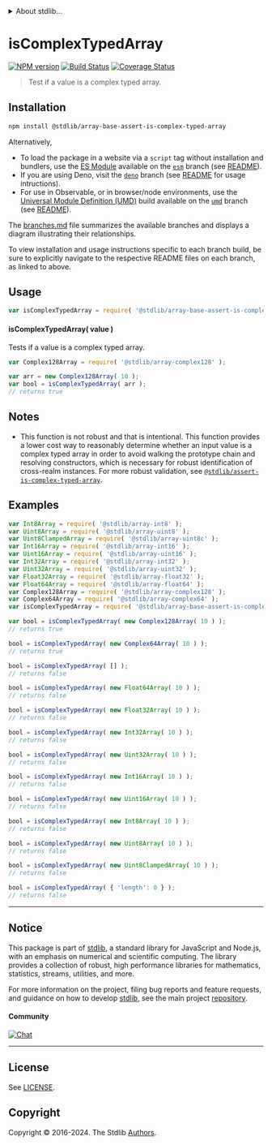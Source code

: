<!--

@license Apache-2.0

Copyright (c) 2024 The Stdlib Authors.

Licensed under the Apache License, Version 2.0 (the "License");
you may not use this file except in compliance with the License.
You may obtain a copy of the License at

   http://www.apache.org/licenses/LICENSE-2.0

Unless required by applicable law or agreed to in writing, software
distributed under the License is distributed on an "AS IS" BASIS,
WITHOUT WARRANTIES OR CONDITIONS OF ANY KIND, either express or implied.
See the License for the specific language governing permissions and
limitations under the License.

-->


<details>
  <summary>
    About stdlib...
  </summary>
  <p>We believe in a future in which the web is a preferred environment for numerical computation. To help realize this future, we've built stdlib. stdlib is a standard library, with an emphasis on numerical and scientific computation, written in JavaScript (and C) for execution in browsers and in Node.js.</p>
  <p>The library is fully decomposable, being architected in such a way that you can swap out and mix and match APIs and functionality to cater to your exact preferences and use cases.</p>
  <p>When you use stdlib, you can be absolutely certain that you are using the most thorough, rigorous, well-written, studied, documented, tested, measured, and high-quality code out there.</p>
  <p>To join us in bringing numerical computing to the web, get started by checking us out on <a href="https://github.com/stdlib-js/stdlib">GitHub</a>, and please consider <a href="https://opencollective.com/stdlib">financially supporting stdlib</a>. We greatly appreciate your continued support!</p>
</details>

# isComplexTypedArray

[![NPM version][npm-image]][npm-url] [![Build Status][test-image]][test-url] [![Coverage Status][coverage-image]][coverage-url] <!-- [![dependencies][dependencies-image]][dependencies-url] -->

> Test if a value is a complex typed array.

<section class="intro">

</section>

<!-- ./intro -->

<section class="installation">

## Installation

```bash
npm install @stdlib/array-base-assert-is-complex-typed-array
```

Alternatively,

-   To load the package in a website via a `script` tag without installation and bundlers, use the [ES Module][es-module] available on the [`esm`][esm-url] branch (see [README][esm-readme]).
-   If you are using Deno, visit the [`deno`][deno-url] branch (see [README][deno-readme] for usage intructions).
-   For use in Observable, or in browser/node environments, use the [Universal Module Definition (UMD)][umd] build available on the [`umd`][umd-url] branch (see [README][umd-readme]).

The [branches.md][branches-url] file summarizes the available branches and displays a diagram illustrating their relationships.

To view installation and usage instructions specific to each branch build, be sure to explicitly navigate to the respective README files on each branch, as linked to above.

</section>

<section class="usage">

## Usage

```javascript
var isComplexTypedArray = require( '@stdlib/array-base-assert-is-complex-typed-array' );
```

#### isComplexTypedArray( value )

Tests if a value is a complex typed array.

```javascript
var Complex128Array = require( '@stdlib/array-complex128' );

var arr = new Complex128Array( 10 );
var bool = isComplexTypedArray( arr );
// returns true
```

</section>

<!-- /.usage -->

<section class="notes">

## Notes

-   This function is not robust and that is intentional. This function provides a lower cost way to reasonably determine whether an input value is a complex typed array in order to avoid walking the prototype chain and resolving constructors, which is necessary for robust identification of cross-realm instances. For more robust validation, see [`@stdlib/assert-is-complex-typed-array`][@stdlib/assert/is-complex-typed-array].

</section>

<!-- /.notes -->

<section class="examples">

## Examples

<!-- eslint-disable object-curly-newline -->

<!-- eslint no-undef: "error" -->

```javascript
var Int8Array = require( '@stdlib/array-int8' );
var Uint8Array = require( '@stdlib/array-uint8' );
var Uint8ClampedArray = require( '@stdlib/array-uint8c' );
var Int16Array = require( '@stdlib/array-int16' );
var Uint16Array = require( '@stdlib/array-uint16' );
var Int32Array = require( '@stdlib/array-int32' );
var Uint32Array = require( '@stdlib/array-uint32' );
var Float32Array = require( '@stdlib/array-float32' );
var Float64Array = require( '@stdlib/array-float64' );
var Complex128Array = require( '@stdlib/array-complex128' );
var Complex64Array = require( '@stdlib/array-complex64' );
var isComplexTypedArray = require( '@stdlib/array-base-assert-is-complex-typed-array' );

var bool = isComplexTypedArray( new Complex128Array( 10 ) );
// returns true

bool = isComplexTypedArray( new Complex64Array( 10 ) );
// returns true

bool = isComplexTypedArray( [] );
// returns false

bool = isComplexTypedArray( new Float64Array( 10 ) );
// returns false

bool = isComplexTypedArray( new Float32Array( 10 ) );
// returns false

bool = isComplexTypedArray( new Int32Array( 10 ) );
// returns false

bool = isComplexTypedArray( new Uint32Array( 10 ) );
// returns false

bool = isComplexTypedArray( new Int16Array( 10 ) );
// returns false

bool = isComplexTypedArray( new Uint16Array( 10 ) );
// returns false

bool = isComplexTypedArray( new Int8Array( 10 ) );
// returns false

bool = isComplexTypedArray( new Uint8Array( 10 ) );
// returns false

bool = isComplexTypedArray( new Uint8ClampedArray( 10 ) );
// returns false

bool = isComplexTypedArray( { 'length': 0 } );
// returns false
```

</section>

<!-- /.examples -->

<!-- Section for related `stdlib` packages. Do not manually edit this section, as it is automatically populated. -->

<section class="related">

</section>

<!-- /.related -->

<!-- Section for all links. Make sure to keep an empty line after the `section` element and another before the `/section` close. -->


<section class="main-repo" >

* * *

## Notice

This package is part of [stdlib][stdlib], a standard library for JavaScript and Node.js, with an emphasis on numerical and scientific computing. The library provides a collection of robust, high performance libraries for mathematics, statistics, streams, utilities, and more.

For more information on the project, filing bug reports and feature requests, and guidance on how to develop [stdlib][stdlib], see the main project [repository][stdlib].

#### Community

[![Chat][chat-image]][chat-url]

---

## License

See [LICENSE][stdlib-license].


## Copyright

Copyright &copy; 2016-2024. The Stdlib [Authors][stdlib-authors].

</section>

<!-- /.stdlib -->

<!-- Section for all links. Make sure to keep an empty line after the `section` element and another before the `/section` close. -->

<section class="links">

[npm-image]: http://img.shields.io/npm/v/@stdlib/array-base-assert-is-complex-typed-array.svg
[npm-url]: https://npmjs.org/package/@stdlib/array-base-assert-is-complex-typed-array

[test-image]: https://github.com/stdlib-js/array-base-assert-is-complex-typed-array/actions/workflows/test.yml/badge.svg?branch=v0.1.0
[test-url]: https://github.com/stdlib-js/array-base-assert-is-complex-typed-array/actions/workflows/test.yml?query=branch:v0.1.0

[coverage-image]: https://img.shields.io/codecov/c/github/stdlib-js/array-base-assert-is-complex-typed-array/main.svg
[coverage-url]: https://codecov.io/github/stdlib-js/array-base-assert-is-complex-typed-array?branch=main

<!--

[dependencies-image]: https://img.shields.io/david/stdlib-js/array-base-assert-is-complex-typed-array.svg
[dependencies-url]: https://david-dm.org/stdlib-js/array-base-assert-is-complex-typed-array/main

-->

[chat-image]: https://img.shields.io/gitter/room/stdlib-js/stdlib.svg
[chat-url]: https://app.gitter.im/#/room/#stdlib-js_stdlib:gitter.im

[stdlib]: https://github.com/stdlib-js/stdlib

[stdlib-authors]: https://github.com/stdlib-js/stdlib/graphs/contributors

[umd]: https://github.com/umdjs/umd
[es-module]: https://developer.mozilla.org/en-US/docs/Web/JavaScript/Guide/Modules

[deno-url]: https://github.com/stdlib-js/array-base-assert-is-complex-typed-array/tree/deno
[deno-readme]: https://github.com/stdlib-js/array-base-assert-is-complex-typed-array/blob/deno/README.md
[umd-url]: https://github.com/stdlib-js/array-base-assert-is-complex-typed-array/tree/umd
[umd-readme]: https://github.com/stdlib-js/array-base-assert-is-complex-typed-array/blob/umd/README.md
[esm-url]: https://github.com/stdlib-js/array-base-assert-is-complex-typed-array/tree/esm
[esm-readme]: https://github.com/stdlib-js/array-base-assert-is-complex-typed-array/blob/esm/README.md
[branches-url]: https://github.com/stdlib-js/array-base-assert-is-complex-typed-array/blob/main/branches.md

[stdlib-license]: https://raw.githubusercontent.com/stdlib-js/array-base-assert-is-complex-typed-array/main/LICENSE

[@stdlib/assert/is-complex-typed-array]: https://github.com/stdlib-js/assert-is-complex-typed-array

<!-- <related-links> -->

<!-- </related-links> -->

</section>

<!-- /.links -->
